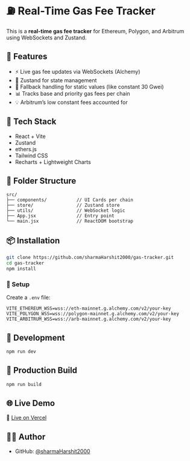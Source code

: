 # ⛽ Real-Time Gas Fee Tracker

This is a **real-time gas fee tracker** for Ethereum, Polygon, and Arbitrum using WebSockets and Zustand.

## 🚀 Features

- ⚡ Live gas fee updates via WebSockets (Alchemy)
- 🧠 Zustand for state management
- 🔐 Fallback handling for static values (like constant 30 Gwei)
- 📊 Tracks base and priority gas fees per chain
- 💡 Arbitrum’s low constant fees accounted for

## 🔧 Tech Stack

- React + Vite
- Zustand
- ethers.js
- Tailwind CSS
- Recharts + Lightweight Charts 

## 📁 Folder Structure

```
src/
├── components/           // UI Cards per chain
├── store/                // Zustand store
├── utils/                // WebSocket logic
├── App.jsx               // Entry point
└── main.jsx              // ReactDOM bootstrap
```

## 📦 Installation

```bash
git clone https://github.com/sharmaHarshit2000/gas-tracker.git
cd gas-tracker
npm install
```

### 🔐 Setup

Create a `.env` file:

```env
VITE_ETHEREUM_WSS=wss://eth-mainnet.g.alchemy.com/v2/your-key
VITE_POLYGON_WSS=wss://polygon-mainnet.g.alchemy.com/v2/your-key
VITE_ARBITRUM_WSS=wss://arb-mainnet.g.alchemy.com/v2/your-key
```

## 🧪 Development

```bash
npm run dev
```

## 🔨 Production Build

```bash
npm run build
```

## 🌐 Live Demo

🔗 [Live on Vercel](https://gas-tracker-eosin.vercel.app/)

## 🧑‍💻 Author

- GitHub: [@sharmaHarshit2000](https://github.com/sharmaHarshit2000)

